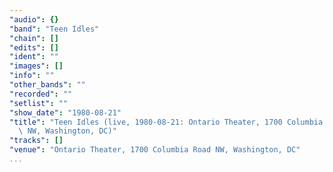 ```yaml
---
"audio": {}
"band": "Teen Idles"
"chain": []
"edits": []
"ident": ""
"images": []
"info": ""
"other_bands": ""
"recorded": ""
"setlist": ""
"show_date": "1980-08-21"
"title": "Teen Idles (live, 1980-08-21: Ontario Theater, 1700 Columbia Road\
  \ NW, Washington, DC)"
"tracks": []
"venue": "Ontario Theater, 1700 Columbia Road NW, Washington, DC"
...
```

